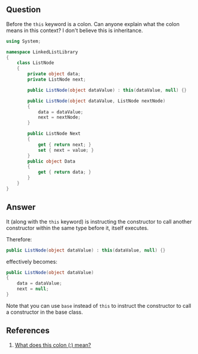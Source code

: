 ## Question
Before the `this` keyword is a colon. Can anyone explain what the colon means in this context? I don't believe this is inheritance.

```C#
using System;

namespace LinkedListLibrary
{
    class ListNode
    {
        private object data;
        private ListNode next;

        public ListNode(object dataValue) : this(dataValue, null) {}

        public ListNode(object dataValue, ListNode nextNode)
        {
            data = dataValue;
            next = nextNode;
        }

        public ListNode Next
        {
            get { return next; }
            set { next = value; }
        }
        public object Data
        {
            get { return data; }
        }
    }
}
```

## Answer
It (along with the `this` keyword) is instructing the constructor to call another constructor within the same type before it, itself executes.

Therefore:

```C#
public ListNode(object dataValue) : this(dataValue, null) {}
```

effectively becomes:

```C#
public ListNode(object dataValue)
{
    data = dataValue;
    next = null;
}
```

Note that you can use `base` instead of `this` to instruct the constructor to call a constructor in the base class.

## References
1. [What does this colon (:) mean?](https://stackoverflow.com/questions/1071148/what-does-this-colon-mean)